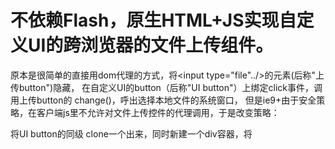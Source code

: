 不依赖Flash，原生HTML+JS实现自定义UI的跨浏览器的文件上传组件。
======
原本是很简单的直接用dom代理的方式，将<input type="file"../>的元素(后称"上传button")隐藏，
在自定义UI的button（后称"UI button"）上绑定click事件，调用上传button的 change()，呼出选择本地文件的系统窗口，
但是ie9+由于安全策略，在客户端js里不允许对文件上传控件的代理调用，于是改变策略：

将UI button的同级 clone一个出来，同时新建一个div容器，将
